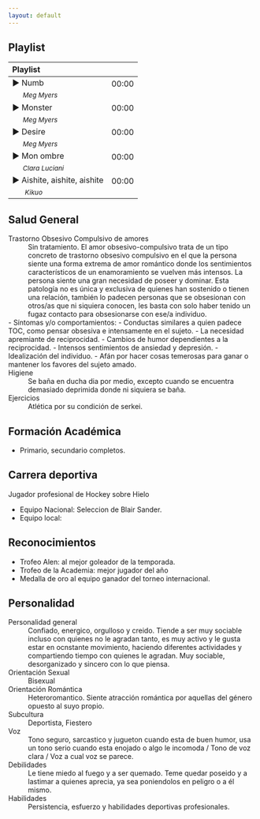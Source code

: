 ```yaml
---
layout: default
---
```

## Playlist

| Playlist |   | 
|:----------------------|:------------------|
| ► Numb  <br> &nbsp;&nbsp;&nbsp;&nbsp;&nbsp;<sub>_Meg Myers_ </sub> | 00:00 <br>&nbsp; |
| ► Monster  <br> &nbsp;&nbsp;&nbsp;&nbsp;&nbsp;<sub>_Meg Myers_ </sub>  | 00:00 <br>&nbsp; |
| ► Desire  <br> &nbsp;&nbsp;&nbsp;&nbsp;&nbsp;<sub>_Meg Myers_ </sub>  | 00:00 <br>&nbsp; |
| ► Mon ombre  <br> &nbsp;&nbsp;&nbsp;&nbsp;&nbsp;<sub>_Clara Luciani_ </sub>| 00:00<br> &nbsp; |
| ► Aishite, aishite, aishite  <br>&nbsp;&nbsp;&nbsp;&nbsp;&nbsp; <sub>_Kikuo_</sub> | 00:00 <br>&nbsp; |



## Salud General
<dt>Trastorno Obsesivo Compulsivo de amores</dt> <dd>Sin tratamiento.
El amor obsesivo-compulsivo trata de un tipo concreto de trastorno obsesivo compulsivo en el que la persona siente una forma extrema de amor romántico donde los sentimientos característicos de un enamoramiento se vuelven más intensos. La persona siente una gran necesidad de poseer y dominar.
Esta patología no es única y exclusiva de quienes han sostenido o tienen una relación, también lo padecen personas que se obsesionan con otros/as que ni siquiera conocen, les basta con solo haber tenido un fugaz contacto para obsesionarse con ese/a individuo.</dd>
- Síntomas y/o comportamientos:
  - Conductas similares a quien padece TOC, como pensar obsesiva e intensamente en el sujeto.
  - La necesidad apremiante de reciprocidad.
  - Cambios de humor dependientes a la reciprocidad.
  - Intensos sentimientos de ansiedad y depresión.
  - Idealización del individuo.
  - Afán por hacer cosas temerosas para ganar o mantener los favores del sujeto amado. 
<dt>Higiene</dt> <dd>Se baña en ducha dia por medio, excepto cuando se encuentra demasiado deprimida donde ni siquiera se baña. </dd>
<dt>Ejercicios</dt> <dd>Atlética por su condición de serkei.  </dd>

## Formación Académica
- Primario, secundario completos.

## Carrera deportiva
Jugador profesional de Hockey sobre Hielo

- Equipo Nacional: Seleccion de Blair Sander. 
- Equipo local: 

## Reconocimientos
- Trofeo Alen: al mejor goleador de la temporada.
- Trofeo de la Academia: mejor jugador del año
- Medalla de oro al equipo ganador del torneo internacional. 

## Personalidad
<dt>Personalidad general</dt> <dd> Confiado, energico, orgulloso y creido. Tiende a ser muy sociable incluso con quienes no le agradan tanto, es muy activo y le gusta estar en ocnstante movimiento, haciendo diferentes actividades y compartiendo tiempo con quienes le agradan. Muy sociable, desorganizado y sincero con lo que piensa.</dd>
<dt>Orientación Sexual</dt> <dd>Bisexual</dd>
<dt>Orientación Romántica</dt> <dd>  
Heteroromantico. Siente atracción romántica por aquellas del género opuesto al suyo propio.</dd>
<dt>Subcultura</dt> <dd> Deportista, Fiestero</dd>
<dt>Voz</dt> <dd> Tono seguro, sarcastico y jugueton cuando esta de buen humor, usa un tono serio cuando esta enojado o algo le incomoda / Tono de voz clara / Voz a cual voz se parece.</dd>
<dt>Debilidades</dt> <dd> Le tiene miedo al fuego y a ser quemado. Teme quedar poseido y a lastimar a quienes aprecia, ya sea poniendolos en peligro o a él mismo.  </dd>
<dt>Habilidades</dt><dd> Persistencia, esfuerzo y habilidades deportivas profesionales. </dd>
